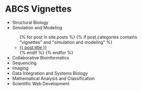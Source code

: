 # ABCS Vignettes

<ul>
    <li> Structural Biology </li>
    <li> Simulation and Modeling </li>
    <ul>
    {% for post in site.posts %}
    {% if post.categories contains "vignettes" and "simulation and modeling" %}
        <li>
            <a href="{{ absolute_url }}{{ post.url }}">{{ post.title }}</a>
        </li>
    {% endif %}
    {% endfor %}
    </ul>
    <li> Collaborative Bioinformatics </li>
    <li> Sequencing </li>
    <li> Imaging </li>
    <li> Data Integration and Systems Biology </li>
    <li> Mathematical Analysis and Classification </li>
    <li> Scientific Web Development </li>
</ul>